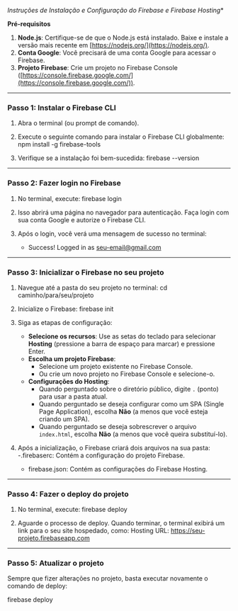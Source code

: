 *Instruções de Instalação e Configuração do Firebase e Firebase Hosting**

**Pré-requisitos**
1. **Node.js**: Certifique-se de que o Node.js está instalado. Baixe e instale a versão mais recente em [https://nodejs.org/](https://nodejs.org/).
2. **Conta Google**: Você precisará de uma conta Google para acessar o Firebase.
3. **Projeto Firebase**: Crie um projeto no Firebase Console ([https://console.firebase.google.com/](https://console.firebase.google.com/)).

---

### **Passo 1: Instalar o Firebase CLI**

1. Abra o terminal (ou prompt de comando).
2. Execute o seguinte comando para instalar o Firebase CLI globalmente:
   npm install -g firebase-tools

3. Verifique se a instalação foi bem-sucedida:
   firebase --version

---

### **Passo 2: Fazer login no Firebase**

1. No terminal, execute:
   firebase login

2. Isso abrirá uma página no navegador para autenticação. Faça login com sua conta Google e autorize o Firebase CLI.

3. Após o login, você verá uma mensagem de sucesso no terminal:
   + Success! Logged in as seu-email@gmail.com

---

### **Passo 3: Inicializar o Firebase no seu projeto**

1. Navegue até a pasta do seu projeto no terminal:
   cd caminho/para/seu/projeto

2. Inicialize o Firebase:
   firebase init

3. Siga as etapas de configuração:
   - **Selecione os recursos**: Use as setas do teclado para selecionar **Hosting** (pressione a barra de espaço para marcar) e pressione Enter.
   - **Escolha um projeto Firebase**:
     - Selecione um projeto existente no Firebase Console.
     - Ou crie um novo projeto no Firebase Console e selecione-o.
   - **Configurações do Hosting**:
     - Quando perguntado sobre o diretório público, digite `.` (ponto) para usar a pasta atual.
     - Quando perguntado se deseja configurar como um SPA (Single Page Application), escolha **Não** (a menos que você esteja criando um SPA).
     - Quando perguntado se deseja sobrescrever o arquivo `index.html`, escolha **Não** (a menos que você queira substituí-lo).

4. Após a inicialização, o Firebase criará dois arquivos na sua pasta:
   -.firebaserc: Contém a configuração do projeto Firebase.
   - firebase.json: Contém as configurações do Firebase Hosting.

---

### **Passo 4: Fazer o deploy do projeto**

1. No terminal, execute:
   firebase deploy


2. Aguarde o processo de deploy. Quando terminar, o terminal exibirá um link para o seu site hospedado, como:
   Hosting URL: https://seu-projeto.firebaseapp.com

---

### **Passo 5: Atualizar o projeto**
Sempre que fizer alterações no projeto, basta executar novamente o comando de deploy:

firebase deploy

